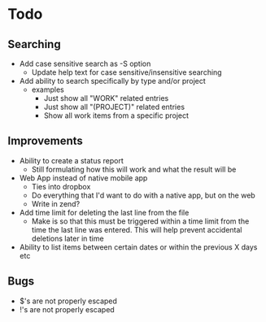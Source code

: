 Todo
====

Searching
---------
- Add case sensitive search as -S option
  - Update help text for case sensitive/insensitive searching
- Add ability to search specifically by type and/or project 
  - examples
    - Just show all "WORK" related entries
    - Just show all "(PROJECT)" related entries
    - Show all work items from a specific project

Improvements
------------
- Ability to create a status report
  - Still formulating how this will work and what the result will be
- Web App instead of native mobile app
  - Ties into dropbox
  - Do everything that I'd want to do with a native app, but on the web
  - Write in zend?
- Add time limit for deleting the last line from the file
  - Make is so that this must be triggered within a time limit from the time the last line was entered. This will help prevent accidental deletions later in time
- Ability to list items between certain dates or within the previous X days etc

Bugs
----
- $'s are not properly escaped
- !'s are not properly escaped
